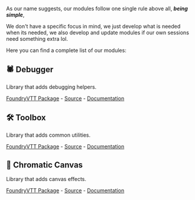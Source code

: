 As our name suggests, our modules follow one single rule above all, **_being simple_**,

We don't have a specific focus in mind, we just develop what is needed when its needed, we also develop and update modules if our own sessions need something extra lol.

Here you can find a complete list of our modules:

## 🕷️ Debugger
Library that adds debugging helpers.

[FoundryVTT Package](https://foundryvtt.com/packages/debugger) -
[Source](https://github.com/RPG-Made-Simple/FVTT-Debugger) -
[Documentation](https://docs.rpgmadesimple.com/FVTT-Debugger)

## 🛠️ Toolbox
Library that adds common utilities.

[FoundryVTT Package](https://foundryvtt.com/packages/toolbox) -
[Source](https://github.com/RPG-Made-Simple/FVTT-Toolbox) -
[Documentation](https://docs.rpgmadesimple.com/FVTT-Toolbox)

## 🎴 Chromatic Canvas
Library that adds canvas effects.

[FoundryVTT Package](https://foundryvtt.com/packages/chromatic-canvas) -
[Source](https://github.com/RPG-Made-Simple/FVTT-ChromaticCanvas) -
[Documentation](https://docs.rpgmadesimple.com/FVTT-ChromaticCanvas)
